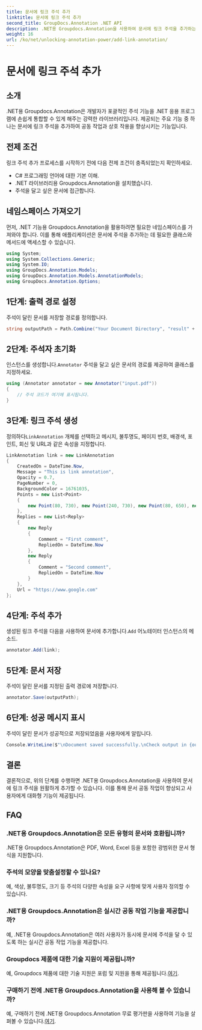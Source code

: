 ```yaml
---
title: 문서에 링크 주석 추가
linktitle: 문서에 링크 주석 추가
second_title: GroupDocs.Annotation .NET API
description: .NET용 Groupdocs.Annotation을 사용하여 문서에 링크 주석을 추가하는 방법을 알아보세요. 손쉽게 협업과 상호작용성을 강화하세요.
weight: 16
url: /ko/net/unlocking-annotation-power/add-link-annotation/
---
```


# 문서에 링크 주석 추가

## 소개
.NET용 Groupdocs.Annotation은 개발자가 포괄적인 주석 기능을 .NET 응용 프로그램에 손쉽게 통합할 수 있게 해주는 강력한 라이브러리입니다. 제공되는 주요 기능 중 하나는 문서에 링크 주석을 추가하여 공동 작업과 상호 작용을 향상시키는 기능입니다.
## 전제 조건
링크 주석 추가 프로세스를 시작하기 전에 다음 전제 조건이 충족되었는지 확인하세요.
- C# 프로그래밍 언어에 대한 기본 이해.
- .NET 라이브러리용 Groupdocs.Annotation을 설치했습니다.
- 주석을 달고 싶은 문서에 접근합니다.

## 네임스페이스 가져오기
먼저, .NET 기능용 Groupdocs.Annotation을 활용하려면 필요한 네임스페이스를 가져와야 합니다. 이를 통해 애플리케이션은 문서에 주석을 추가하는 데 필요한 클래스와 메서드에 액세스할 수 있습니다.
```csharp
using System;
using System.Collections.Generic;
using System.IO;
using GroupDocs.Annotation.Models;
using GroupDocs.Annotation.Models.AnnotationModels;
using GroupDocs.Annotation.Options;
```
## 1단계: 출력 경로 설정
주석이 달린 문서를 저장할 경로를 정의합니다.
```csharp
string outputPath = Path.Combine("Your Document Directory", "result" + Path.GetExtension("input.pdf"));
```
## 2단계: 주석자 초기화
 인스턴스를 생성합니다.`Annotator` 주석을 달고 싶은 문서의 경로를 제공하여 클래스를 지정하세요.
```csharp
using (Annotator annotator = new Annotator("input.pdf"))
{
    // 주석 코드가 여기에 표시됩니다.
}
```
## 3단계: 링크 주석 생성
 정의하다`LinkAnnotation` 개체를 선택하고 메시지, 불투명도, 페이지 번호, 배경색, 포인트, 회신 및 URL과 같은 속성을 지정합니다.
```csharp
LinkAnnotation link = new LinkAnnotation
{
    CreatedOn = DateTime.Now,
    Message = "This is link annotation",
    Opacity = 0.7,
    PageNumber = 0,
    BackgroundColor = 16761035,
    Points = new List<Point>
    {
        new Point(80, 730), new Point(240, 730), new Point(80, 650), new Point(240, 650)
    },
    Replies = new List<Reply>
    {
        new Reply
        {
            Comment = "First comment",
            RepliedOn = DateTime.Now
        },
        new Reply
        {
            Comment = "Second comment",
            RepliedOn = DateTime.Now
        }
    },
    Url = "https://www.google.com"
};
```
## 4단계: 주석 추가
 생성된 링크 주석을 다음을 사용하여 문서에 추가합니다.`Add` 어노테이터 인스턴스의 메소드.
```csharp
annotator.Add(link);
```
## 5단계: 문서 저장
주석이 달린 문서를 지정된 출력 경로에 저장합니다.
```csharp
annotator.Save(outputPath);
```
## 6단계: 성공 메시지 표시
주석이 달린 문서가 성공적으로 저장되었음을 사용자에게 알립니다.
```csharp
Console.WriteLine($"\nDocument saved successfully.\nCheck output in {outputPath}.");
```

## 결론
결론적으로, 위의 단계를 수행하면 .NET용 Groupdocs.Annotation을 사용하여 문서에 링크 주석을 원활하게 추가할 수 있습니다. 이를 통해 문서 공동 작업이 향상되고 사용자에게 대화형 기능이 제공됩니다.
## FAQ
### .NET용 Groupdocs.Annotation은 모든 유형의 문서와 호환됩니까?
.NET용 Groupdocs.Annotation은 PDF, Word, Excel 등을 포함한 광범위한 문서 형식을 지원합니다.
### 주석의 모양을 맞춤설정할 수 있나요?
예, 색상, 불투명도, 크기 등 주석의 다양한 속성을 요구 사항에 맞게 사용자 정의할 수 있습니다.
### .NET용 Groupdocs.Annotation은 실시간 공동 작업 기능을 제공합니까?
예, .NET용 Groupdocs.Annotation은 여러 사용자가 동시에 문서에 주석을 달 수 있도록 하는 실시간 공동 작업 기능을 제공합니다.
### Groupdocs 제품에 대한 기술 지원이 제공됩니까?
 예, Groupdocs 제품에 대한 기술 지원은 포럼 및 지원을 통해 제공됩니다.[여기](https://forum.groupdocs.com/c/annotation/10).
### 구매하기 전에 .NET용 Groupdocs.Annotation을 사용해 볼 수 있습니까?
예, 구매하기 전에 .NET용 Groupdocs.Annotation 무료 평가판을 사용하여 기능을 살펴볼 수 있습니다.[여기](https://purchase.groupdocs.com/temporary-license/).